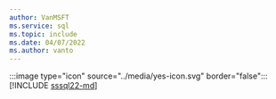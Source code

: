 ```yaml
---
author: VanMSFT
ms.service: sql
ms.topic: include
ms.date: 04/07/2022
ms.author: vanto
---
```


:::image type="icon" source="../media/yes-icon.svg" border="false"::: [!INCLUDE [sssql22-md](../sssql22-md.md)]
